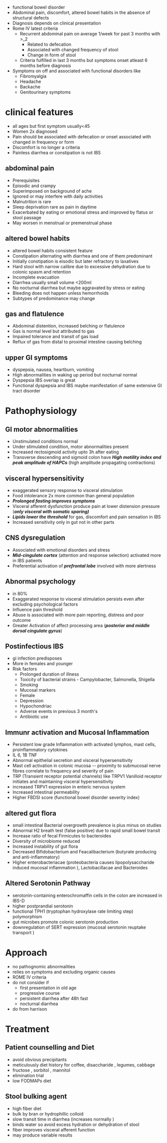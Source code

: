 - functional bowel disorder
- Abdominal pain, discomfort, altered bowel habits in the absence of structural defects
- Diagnosis depends on clinical presentation
- Rome IV latest criteria
	- Recurrent abdominal pain on average 1/week for past 3 months with >_2 
		- Related to defecation
		- Associated with changed frequency of stool 
		- Change in form of stool 
	- Criteria fulfilled in last 3 months but symptoms onset atleast 6 months before diagnosis
- Symptoms on off and associated with functional disorders like 
	- Fibromyalgia
	- Headache
	- Backache
	- Genitourinary symptoms
# clinical features
- all ages but first symptom usually<45 
- Women 2x diagnosed
- Pain should be associated with defecation or onset associated with changed in frequency or form 
- Discomfort is no longer a criteria 
- Painless diarrhea or constipation is not IBS 
## abdominal pain
- Prerequisites
- Episodic and crampy 
- Superimposed on background of ache 
- Ignored or may interfere with daily activities
- Malnutrition is rare 
- Sleep deprivation rare as pain in daytime 
- Exacerbated by eating or emotional stress and improved by flatus or stool passage 
- May worsen in menstrual or premenstrual phase 
## altered bowel habits 
- altered bowel habits consistent feature
- Constipation alternating with diarrhea and one of them predominant
- Initially constipation is eisodic but later refractory to laxatives 
- Hard stool with narrow calibre due to excessive dehydration due to colonic spasm and retention
- Incomplete evacuation
- Diarrhea usually small volume <200ml 
- No nocturnal diarrhea but maybe aggravated by stress or eating
- Bleeding does not happen unless hemorrhoids
- Subtypes of predominance may change 

## gas and flatulence
- Abdominal distention, increased belching or flatulence 
- Gas is normal level but attributed to gas 
- Impaired tolerance and transit of gas load
- Reflux of gas from distal to proximal intestine causing belching 
## upper GI symptoms
-  dyspepsia, nausea, heartburn, vomiting
- High abnormalities in waking up period but nocturnal normal 
- Dyspepsia IBS overlap is great 
- Functional dyspepsia and IBS maybe manifestation of same extensive GI tract disorder
# Pathophysiology 
## GI motor abnormalities
- Unstimulated conditions normal 
- Under stimulated condition, motor abnormalities present 
- Increased rectosigmoid activity upto 3h after eating  
- Transverse descending and sigmoid colon have ***High motility index and peak amplitude of HAPCs*** (high amplitude propagating contractions)
## visceral hypersensitivity
- exaggerated sensory response to visceral stimulation 
- Food intolerance 2x more common than general population
- ***Prolonged fasting improves symptoms***
- Visceral afferent dysfunction produce pain at lower distension pressure (***only visceral with somatic sparing)***
- ***Lipids lower the threshold*** for gas, discomfort and pain sensation in IBS 
- Increased sensitivity only in gut not in other parts
## CNS dysregulation 
- Associated with emotional disorders and stress 
- ***Mid-cingulate cortex*** (attention and response selection) activated more in IBS patients 
- Preferential activation of ***prefrontal lobe*** involved with more alertness 
## Abnormal psychology
- in 80% 
- Exaggerated response to visceral stimulation persists even after excluding psychological factors 
- Influence pain threshold
- Abuse is associated with more pain reporting, distress and poor outcome
- Greater Activation of affect processing area (***posterior and middle dorsal cingulate gyrus***)
## Postinfectious IBS 
- gi infection predisposes 
- More in females and younger 
- Risk factors
	- Prolonged duration of illness
	- Toxicity of bacterial strains - Campylobacter, Salmonella, Shigella 
	- Smoking
	- Mucosal markers 
	- Female 
	- Depression
	- Hypochondriac 
	- Adverse events in previous 3 month's 
	- Antibiotic use 
## Immunr activation and Mucosal Inflammation
- Persistent low grade Inflammation with activated lymphos, mast cells, proinflammatory cytokines 
- IL 6, 1B TNF 
- Abnormal epithelial secretion and visceral hypersensitivity 
- Mast cell activation in colonic mucosa -- proximity to submucosal nerve fibres correlate to frequency and severity of pain
- TRP (Transient receptor potential channels) like TRPV1 Vanilloid receptor initiates and maintaining visceral hypersensitivity
- increased TRPV1 expression in enteric nervous system 
- Increased intestinal permeability
- Higher FBDSI score (functional bowel disorder severity index) 

## altered gut flora 
- small intestinal Bacterial overgrowth prevalence is plus minus on studies 
- Abnormal H2 breath test (false positive) due to rapid small bowel transit 
- Increase ratio of fecal Firmicutes to bacteroides
- Diversity of microbiome reduced
- Increased instability of gut flora 
- Decreased Bifidobacterium and Feacalibacterium (butyrate producing and anti-inflammatory) 
- Higher enterobacteriacae (proteobacteria causes lipopolysaccharide induced mucosal inflammation ), Lactobacillacae and Bacteroides 
## Altered Serotonin Pathway 
- serotonin-containing enterochromaffin cells in the colon are increased in IBS-D 
- higher postprandial serotonin 
- functional TPH1 (tryptophan hydroxylase rate limiting step) polymorphism 
- gut microbes promote colonic serotonin production 
- downregulation of SERT expression (mucosal serotonin reuptake transport )
# Approach 
- no pathognomic abnormalities 
- relies on symptoms and excluding organic causes 
- ROME IV criteria 
- do not consider if 
	- first presentation in old age 
	- progressive course 
	- persistent diarrhea after 48h fast 
	- nocturnal diarrhea 
- do from harrison 
# Treatment 
## Patient counselling and Diet 
- avoid obvious precipitants 
- meticulously diet history for coffee, disaccharide , legumes, cabbage 
- fructose , sorbitol , mannitol 
- elimination trial 
- low FODMAPs diet 
## Stool bulking agent 
- high fiber diet 
- bulk by bran or hydrophillic colloid 
- slow transit time in diarrhea  (increases normally )
- binds water so avoid excess hydration or dehydration of stool 
- fiber improves visceral afferent function 
- may produce variable results 